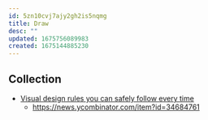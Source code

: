 ```yaml
---
id: 5zn10cvj7ajy2gh2is5nqmg
title: Draw
desc: ""
updated: 1675756089983
created: 1675144885230
---
```


## Collection

- [Visual design rules you can safely follow every time](https://anthonyhobday.com/sideprojects/saferules/)
  - https://news.ycombinator.com/item?id=34684761
